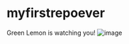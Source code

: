 # myfirstrepoever
Green Lemon is watching you!
![image](https://user-images.githubusercontent.com/89823609/131454474-76990cec-7a8a-4b98-8c8c-169ba210f7ae.png)



